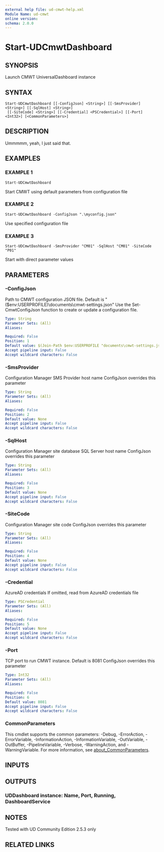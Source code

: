 ```yaml
---
external help file: ud-cmwt-help.xml
Module Name: ud-cmwt
online version:
schema: 2.0.0
---
```


# Start-UDCmwtDashboard

## SYNOPSIS
Launch CMWT UniversalDashboard instance

## SYNTAX

```
Start-UDCmwtDashboard [[-ConfigJson] <String>] [[-SmsProvider] <String>] [[-SqlHost] <String>]
 [[-SiteCode] <String>] [[-Credential] <PSCredential>] [[-Port] <Int32>] [<CommonParameters>]
```

## DESCRIPTION
Ummmmm, yeah, I just said that.

## EXAMPLES

### EXAMPLE 1
```
Start-UDCmwtDashboard
```

Start CMWT using default parameters from configuration file

### EXAMPLE 2
```
Start-UDCmwtDashboard -ConfigJson ".\myconfig.json"
```

Use specified configuration file

### EXAMPLE 3
```
Start-UDCmwtDashboard -SmsProvider "CM01" -SqlHost "CM01" -SiteCode "P01"
```

Start with direct parameter values

## PARAMETERS

### -ConfigJson
Path to CMWT configuration JSON file.
Default is "($env:USERPROFILE)\documents\cmwt-settings.json"
Use the Set-CmwtConfigJson function to create or update a configuration file.

```yaml
Type: String
Parameter Sets: (All)
Aliases:

Required: False
Position: 1
Default value: $(Join-Path $env:USERPROFILE "documents\cmwt-settings.json")
Accept pipeline input: False
Accept wildcard characters: False
```

### -SmsProvider
Configuration Manager SMS Provider host name
ConfigJson overrides this parameter

```yaml
Type: String
Parameter Sets: (All)
Aliases:

Required: False
Position: 2
Default value: None
Accept pipeline input: False
Accept wildcard characters: False
```

### -SqlHost
Configuration Manager site database SQL Server host name
ConfigJson overrides this parameter

```yaml
Type: String
Parameter Sets: (All)
Aliases:

Required: False
Position: 3
Default value: None
Accept pipeline input: False
Accept wildcard characters: False
```

### -SiteCode
Configuration Manager site code
ConfigJson overrides this parameter

```yaml
Type: String
Parameter Sets: (All)
Aliases:

Required: False
Position: 4
Default value: None
Accept pipeline input: False
Accept wildcard characters: False
```

### -Credential
AzureAD credentials
If omitted, read from AzureAD credentials file

```yaml
Type: PSCredential
Parameter Sets: (All)
Aliases:

Required: False
Position: 5
Default value: None
Accept pipeline input: False
Accept wildcard characters: False
```

### -Port
TCP port to run CMWT instance.
Default is 8081
ConfigJson overrides this parameter

```yaml
Type: Int32
Parameter Sets: (All)
Aliases:

Required: False
Position: 6
Default value: 8081
Accept pipeline input: False
Accept wildcard characters: False
```

### CommonParameters
This cmdlet supports the common parameters: -Debug, -ErrorAction, -ErrorVariable, -InformationAction, -InformationVariable, -OutVariable, -OutBuffer, -PipelineVariable, -Verbose, -WarningAction, and -WarningVariable. For more information, see [about_CommonParameters](http://go.microsoft.com/fwlink/?LinkID=113216).

## INPUTS

## OUTPUTS

### UDDashboard instance: Name, Port, Running, DashboardService
## NOTES
Tested with UD Community Edition 2.5.3 only

## RELATED LINKS
